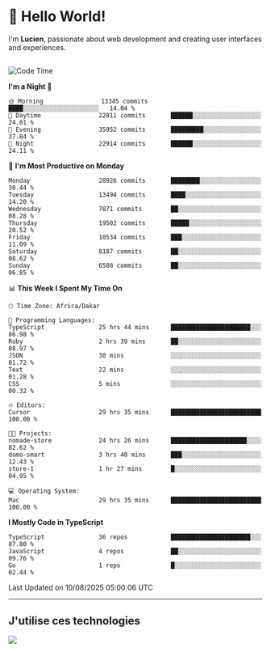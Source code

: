 # 👋 Hello World!

I'm **Lucien**, passionate about web development and creating user interfaces and experiences.

##

<!--START_SECTION:waka-->
![Code Time](http://img.shields.io/badge/Code%20Time-3%2C599%20hrs%2043%20mins-blue)

**I'm a Night 🦉** 

```text
🌞 Morning                13345 commits       ████░░░░░░░░░░░░░░░░░░░░░   14.04 % 
🌆 Daytime                22811 commits       ██████░░░░░░░░░░░░░░░░░░░   24.01 % 
🌃 Evening                35952 commits       █████████░░░░░░░░░░░░░░░░   37.84 % 
🌙 Night                  22914 commits       ██████░░░░░░░░░░░░░░░░░░░   24.11 % 
```
📅 **I'm Most Productive on Monday** 

```text
Monday                   28926 commits       ████████░░░░░░░░░░░░░░░░░   30.44 % 
Tuesday                  13494 commits       ████░░░░░░░░░░░░░░░░░░░░░   14.20 % 
Wednesday                7871 commits        ██░░░░░░░░░░░░░░░░░░░░░░░   08.28 % 
Thursday                 19502 commits       █████░░░░░░░░░░░░░░░░░░░░   20.52 % 
Friday                   10534 commits       ███░░░░░░░░░░░░░░░░░░░░░░   11.09 % 
Saturday                 8187 commits        ██░░░░░░░░░░░░░░░░░░░░░░░   08.62 % 
Sunday                   6508 commits        ██░░░░░░░░░░░░░░░░░░░░░░░   06.85 % 
```


📊 **This Week I Spent My Time On** 

```text
🕑︎ Time Zone: Africa/Dakar

💬 Programming Languages: 
TypeScript               25 hrs 44 mins      ██████████████████████░░░   86.98 % 
Ruby                     2 hrs 39 mins       ██░░░░░░░░░░░░░░░░░░░░░░░   08.97 % 
JSON                     30 mins             ░░░░░░░░░░░░░░░░░░░░░░░░░   01.72 % 
Text                     22 mins             ░░░░░░░░░░░░░░░░░░░░░░░░░   01.28 % 
CSS                      5 mins              ░░░░░░░░░░░░░░░░░░░░░░░░░   00.32 % 

🔥 Editors: 
Cursor                   29 hrs 35 mins      █████████████████████████   100.00 % 

🐱‍💻 Projects: 
nomade-store             24 hrs 26 mins      █████████████████████░░░░   82.62 % 
domo-smart               3 hrs 40 mins       ███░░░░░░░░░░░░░░░░░░░░░░   12.43 % 
store-1                  1 hr 27 mins        █░░░░░░░░░░░░░░░░░░░░░░░░   04.95 % 

💻 Operating System: 
Mac                      29 hrs 35 mins      █████████████████████████   100.00 % 
```

**I Mostly Code in TypeScript** 

```text
TypeScript               36 repos            ██████████████████████░░░   87.80 % 
JavaScript               4 repos             ██░░░░░░░░░░░░░░░░░░░░░░░   09.76 % 
Go                       1 repo              █░░░░░░░░░░░░░░░░░░░░░░░░   02.44 % 
```




 Last Updated on 10/08/2025 05:00:06 UTC
<!--END_SECTION:waka-->
---

## J'utilise ces technologies

<p align="left">
  <a href="https://skillicons.dev">
    <img src="https://skillicons.dev/icons?i=ts,js,go,ruby,css,scss,tailwind,react,vite,nextjs,docker,figma,ableton" />
  </a>
</p>

